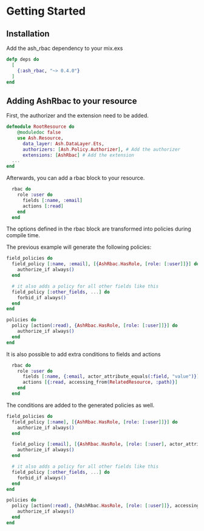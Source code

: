 # Getting Started

## Installation

Add the ash_rbac dependency to your mix.exs

```elixir
defp deps do
  [
    {:ash_rbac, "~> 0.4.0"}
  ]
end
```

## Adding AshRbac to your resource

First, the authorizer and the extension need to be added.

```elixir
defmodule RootResource do
    @moduledoc false
    use Ash.Resource,
      data_layer: Ash.DataLayer.Ets,
      authorizers: [Ash.Policy.Authorizer], # Add the authorizer
      extensions: [AshRbac] # Add the extension
  ...
end
```

Afterwards, you can add a rbac block to your resource.

```elixir
  rbac do
    role :user do
      fields [:name, :email]
      actions [:read]
    end
  end
```

The options defined in the rbac block are transformed into policies during compile time.

The previous example will generate the following policies:

```elixir
field_policies do
  field_policy [:name, :email], [{AshRbac.HasRole, [role: [:user]]}] do
    authorize_if always()
  end

  # it also adds a policy for all other fields like this
  field_policy [:other_fields, ...] do
    forbid_if always()
  end
end

policies do
  policy [action(:read), {AshRbac.HasRole, [role: [:user]]}] do
    authorize_if always()
  end
end
```

It is also possible to add extra conditions to fields and actions

```elixir
  rbac do
    role :user do
      fields [:name, {:email, actor_attribute_equals(:field, "value")}]
      actions [{:read, accessing_from(RelatedResource, :path)}]
    end
  end
```

The conditions are added to the generated policies as well.

```elixir
field_policies do
  field_policy [:name], [{AshRbac.HasRole, [role: [:user]]}] do
    authorize_if always()
  end

  field_policy [:email], [{AshRbac.HasRole, [role: [:user], actor_attribute_equals(:field, "value")]}] do
    authorize_if always()
  end

  # it also adds a policy for all other fields like this
  field_policy [:other_fields, ...] do
    forbid_if always()
  end
end

policies do
  policy [action(:read), {hAshRbac.HasRole, [role: [:user]]}, accessing_from(RelatedResource, :path)] do
    authorize_if always()
  end
end
```
